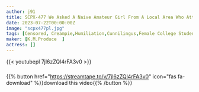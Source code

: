 ```yaml
---
author: j91
title: SCPX-477 We Asked A Naive Amateur Girl From A Local Area Who Attends A Women’s College & Vocational School! ! Can You Do Cunnilingus And Kissing Over Wraps?
date: 2023-07-22T00:00:00Z
image: "scpx477pl.jpg"
tags: [Censored, Creampie,Humiliation,Cunnilingus,Female College Student,Kiss	]
maker: [K.M.Produce  ]
actress: []
---
```



{{< youtubepl 7jl6zZQl4rFA3v0 >}}
###

{{% button href="https://streamtape.to/v/7jl6zZQl4rFA3v0" icon="fas fa-download" %}}download this video{{% /button %}}
